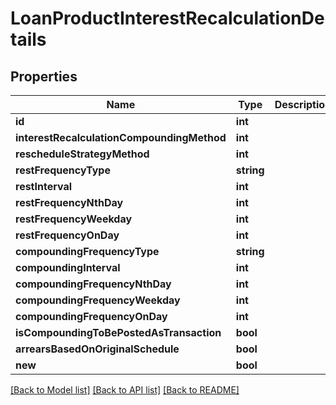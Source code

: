 # LoanProductInterestRecalculationDetails

## Properties
Name | Type | Description | Notes
------------ | ------------- | ------------- | -------------
**id** | **int** |  | [optional] 
**interestRecalculationCompoundingMethod** | **int** |  | [optional] 
**rescheduleStrategyMethod** | **int** |  | [optional] 
**restFrequencyType** | **string** |  | [optional] 
**restInterval** | **int** |  | [optional] 
**restFrequencyNthDay** | **int** |  | [optional] 
**restFrequencyWeekday** | **int** |  | [optional] 
**restFrequencyOnDay** | **int** |  | [optional] 
**compoundingFrequencyType** | **string** |  | [optional] 
**compoundingInterval** | **int** |  | [optional] 
**compoundingFrequencyNthDay** | **int** |  | [optional] 
**compoundingFrequencyWeekday** | **int** |  | [optional] 
**compoundingFrequencyOnDay** | **int** |  | [optional] 
**isCompoundingToBePostedAsTransaction** | **bool** |  | [optional] 
**arrearsBasedOnOriginalSchedule** | **bool** |  | [optional] 
**new** | **bool** |  | [optional] 

[[Back to Model list]](../../README.md#documentation-for-models) [[Back to API list]](../../README.md#documentation-for-api-endpoints) [[Back to README]](../../README.md)

